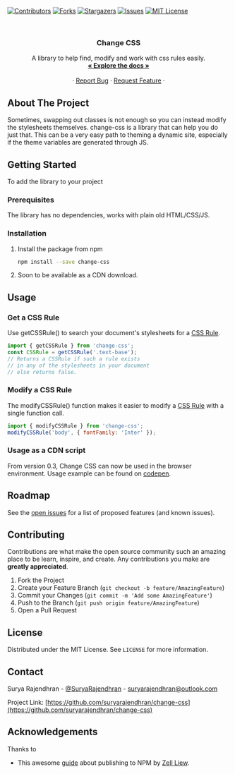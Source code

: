 <!--
*** Thanks for checking out the Best-README-Template. If you have a suggestion
*** that would make this better, please fork the repo and create a pull request
*** or simply open an issue with the tag "enhancement".
*** Thanks again! Now go create something AMAZING! :D
***
***
***
*** To avoid retyping too much info. Do a search and replace for the following:
*** suryarajendhran, change-css, SuryaRajendhran, suryarajendhran@outlook.com, Change CSS, A library to help modify css in all it's forms easily.
-->



<!-- PROJECT SHIELDS -->
<!--
*** I'm using markdown "reference style" links for readability.
*** Reference links are enclosed in brackets [ ] instead of parentheses ( ).
*** See the bottom of this document for the declaration of the reference variables
*** for contributors-url, forks-url, etc. This is an optional, concise syntax you may use.
*** https://www.markdownguide.org/basic-syntax/#reference-style-links
-->

[![Contributors][contributors-shield]][contributors-url]
[![Forks][forks-shield]][forks-url]
[![Stargazers][stars-shield]][stars-url]
[![Issues][issues-shield]][issues-url]
[![MIT License][license-shield]][license-url]
<!-- [![LinkedIn][linkedin-shield]][linkedin-url] -->



<!-- PROJECT LOGO -->
<br />
<p align="center">
  <!-- TODO: Add a logo -->
  <!-- <a href="https://github.com/suryarajendhran/change-css">
    <img src="images/logo.png" alt="Logo" width="80" height="80">
  </a> -->

  <h3 align="center">Change CSS</h3>

  <p align="center">
    A library to help find, modify and work with css rules easily.
    <br />
    <a href="https://github.com/suryarajendhran/change-css"><strong>« Explore the docs »</strong></a>
    <br />
    <br />
<!--     <a href="https://github.com/suryarajendhran/change-css">View Demo</a> -->
    ·
    <a href="https://github.com/suryarajendhran/change-css/issues">Report Bug</a>
    ·
    <a href="https://github.com/suryarajendhran/change-css/issues">Request Feature</a>
    ·
  </p>
</p>



<!-- TABLE OF CONTENTS -->
<!-- <details>
  <summary>Table of Contents</summary>
  <ol>
    <li>
      <a href="#about-the-project">About The Project</a>
      <ul>
        <li><a href="#built-with">Built With</a></li>
      </ul>
    </li>
    <li>
      <a href="#getting-started">Getting Started</a>
      <ul>
        <li><a href="#prerequisites">Prerequisites</a></li>
        <li><a href="#installation">Installation</a></li>
      </ul>
    </li>
    <li><a href="#usage">Usage</a></li>
    <li><a href="#roadmap">Roadmap</a></li>
    <li><a href="#contributing">Contributing</a></li>
    <li><a href="#license">License</a></li>
    <li><a href="#contact">Contact</a></li>
    <li><a href="#acknowledgements">Acknowledgements</a></li>
  </ol>
</details> -->



<!-- ABOUT THE PROJECT -->
## About The Project

Sometimes, swapping out classes is not enough so you can instead modify the stylesheets themselves. change-css is a library that can help you do just that. This can be a very easy path to theming a dynamic site, especially if the theme variables are generated through JS.
<!-- [![Product Name Screen Shot][product-screenshot]](https://example.com)

Here's a blank template to get started:
**To avoid retyping too much info. Do a search and replace with your text editor for the following:**
`suryarajendhran`, `change-css`, `SuryaRajendhran`, `suryarajendhran@outlook.com`, `Change CSS`, `A library to help modify css in all it's forms easily.` -->


<!-- GETTING STARTED -->
## Getting Started

To add the library to your project

### Prerequisites

The library has no dependencies, works with plain old HTML/CSS/JS.

### Installation

1. Install the package from npm
   ```sh
   npm install --save change-css
   ```
2. Soon to be available as a CDN download.



<!-- USAGE EXAMPLES -->
## Usage

### Get a CSS Rule
Use getCSSRule() to search your document's stylesheets for a [CSS Rule](https://developer.mozilla.org/en-US/docs/Web/API/CSSRule).
```js
import { getCSSRule } from 'change-css';
const CSSRule = getCSSRule('.text-base'); 
// Returns a CSSRule if such a rule exists 
// in any of the stylesheets in your document 
// else returns false.
```

### Modify a CSS Rule
The modifyCSSRule() function makes it easier to modify a [CSS Rule](https://developer.mozilla.org/en-US/docs/Web/API/CSSRule) with a single function call.
```js
import { modifyCSSRule } from 'change-css';
modifyCSSRule('body', { fontFamily: 'Inter' });
```

### Usage as a CDN script
From version 0.3, Change CSS can now be used in the browser environment. Usage example can be found on [codepen](https://codepen.io/suryarajendhran/pen/mdweBYm).

<!-- _For more examples, please refer to the [Documentation](https://example.com)_ -->



<!-- ROADMAP -->
## Roadmap

See the [open issues](https://github.com/suryarajendhran/change-css/issues) for a list of proposed features (and known issues).



<!-- CONTRIBUTING -->
## Contributing

Contributions are what make the open source community such an amazing place to be learn, inspire, and create. Any contributions you make are **greatly appreciated**.

1. Fork the Project
2. Create your Feature Branch (`git checkout -b feature/AmazingFeature`)
3. Commit your Changes (`git commit -m 'Add some AmazingFeature'`)
4. Push to the Branch (`git push origin feature/AmazingFeature`)
5. Open a Pull Request



<!-- LICENSE -->
## License

Distributed under the MIT License. See `LICENSE` for more information.



<!-- CONTACT -->
## Contact

Surya Rajendhran - [@SuryaRajendhran](https://twitter.com/SuryaRajendhran) - suryarajendhran@outlook.com

Project Link: [https://github.com/suryarajendhran/change-css](https://github.com/suryarajendhran/change-css)



<!-- ACKNOWLEDGEMENTS -->
## Acknowledgements

Thanks to
* This awesome [guide](https://zellwk.com/blog/publish-to-npm/) about publishing to NPM by [Zell Liew](https://github.com/zellwk).




<!-- MARKDOWN LINKS & IMAGES -->
<!-- https://www.markdownguide.org/basic-syntax/#reference-style-links -->
[contributors-shield]: https://img.shields.io/github/contributors/suryarajendhran/change-css.svg?style=for-the-badge
[contributors-url]: https://github.com/suryarajendhran/change-css/graphs/contributors
[forks-shield]: https://img.shields.io/github/forks/suryarajendhran/change-css.svg?style=for-the-badge
[forks-url]: https://github.com/suryarajendhran/change-css/network/members
[stars-shield]: https://img.shields.io/github/stars/suryarajendhran/change-css.svg?style=for-the-badge
[stars-url]: https://github.com/suryarajendhran/change-css/stargazers
[issues-shield]: https://img.shields.io/github/issues/suryarajendhran/change-css.svg?style=for-the-badge
[issues-url]: https://github.com/suryarajendhran/change-css/issues
[license-shield]: https://img.shields.io/github/license/suryarajendhran/change-css.svg?style=for-the-badge
[license-url]: https://github.com/suryarajendhran/change-css/blob/master/LICENSE.txt
[linkedin-shield]: https://img.shields.io/badge/-LinkedIn-black.svg?style=for-the-badge&logo=linkedin&colorB=555
[linkedin-url]: https://linkedin.com/in/suryarajendhran
